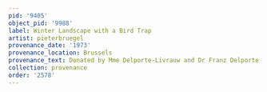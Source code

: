 ```yaml
---
pid: '9405'
object_pid: '9988'
label: Winter Landscape with a Bird Trap
artist: pieterbruegel
provenance_date: '1973'
provenance_location: Brussels
provenance_text: Donated by Mme Delporte-Livrauw and Dr Franz Delporte to Musées royaux
collection: provenance
order: '2578'
---
```

